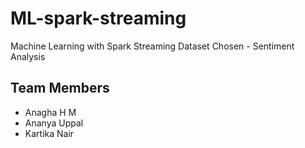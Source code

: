# ML-spark-streaming
Machine Learning with Spark Streaming
Dataset Chosen - Sentiment Analysis

## Team Members
- Anagha H M
- Ananya Uppal
- Kartika Nair
